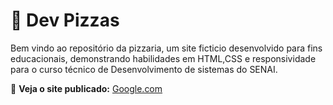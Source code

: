 # 🍕 Dev Pizzas
Bem vindo ao repositório da pizzaria, um site ficticio desenvolvido para fins educacionais, demonstrando habilidades em HTML,CSS e responsividade para o curso técnico de Desenvolvimento de sistemas do SENAI.


🔗 **Veja o site publicado:**
[Google.com](https://google.com)
